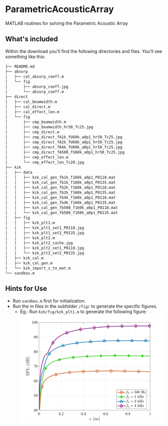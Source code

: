 # ParametricAcousticArray
MATLAB routines for solving the Parametric Acoustic Array


## What's included
Within the download you'll find the following directories and files. 
You'll see something like this:
```
├── README.md
├── absorp
│   ├── cal_absorp_coeff.m
│   └── fig
│       ├── absorp_coeff.jpg
│       └── absorp_coeff.m
├── direct
│   ├── cal_beamwidth.m
│   ├── cal_direct.m
│   ├── cal_effect_len.m
│   └── fig
│       ├── cmp_beamwidth.m
│       ├── cmp_beamwidth_hr50_Tc25.jpg
│       ├── cmp_direct.m
│       ├── cmp_direct_fA1k_fU60k_a0p1_hr50_Tc25.jpg
│       ├── cmp_direct_fA2k_fU60k_a0p1_hr50_Tc25.jpg
│       ├── cmp_direct_fA4k_fU60k_a0p1_hr50_Tc25.jpg
│       ├── cmp_direct_fA500_fU60k_a0p1_hr50_Tc25.jpg
│       ├── cmp_effect_len.m
│       └── cmp_effect_len_Tc20.jpg
├── kzk
│   ├── data
│   │   ├── kzk_cal_gen_fb1k_f160k_a0p1_P0118.mat
│   │   ├── kzk_cal_gen_fb1k_f160k_a0p1_P0135.mat
│   │   ├── kzk_cal_gen_fb2k_f160k_a0p1_P0118.mat
│   │   ├── kzk_cal_gen_fb2k_f160k_a0p1_P0135.mat
│   │   ├── kzk_cal_gen_fb4k_f160k_a0p1_P0118.mat
│   │   ├── kzk_cal_gen_fb4k_f160k_a0p1_P0135.mat
│   │   ├── kzk_cal_gen_fb500_f160k_a0p1_P0118.mat
│   │   └── kzk_cal_gen_fb500_f160k_a0p1_P0135.mat
│   ├── fig
│   │   ├── kzk_plt1.m
│   │   ├── kzk_plt1_set1_P0118.jpg
│   │   ├── kzk_plt1_set2_P0135.jpg
│   │   ├── kzk_plt2.m
│   │   ├── kzk_plt2_cache.jpg
│   │   ├── kzk_plt2_set1_P0118.jpg
│   │   └── kzk_plt2_set2_P0135.jpg
│   ├── kzk_cal.m
│   ├── kzk_cal_gen.m
│   └── kzk_import_z_to_mat.m
└── sandbox.m
```

## Hints for Use
- Run `sandbox.m` first for initialization.
- Run the m files in the subfolder `/fig/` to generate the specific 
figures.
	- Eg.: Run `kzk/fig/kzk_plt1.m` to generate the following figure:
	![Fig. 1](https://github.com/JiaxinZhong/ParametricAcousticArray/blob/master/kzk/fig/kzk_plt1_set2_P0135.jpg)
